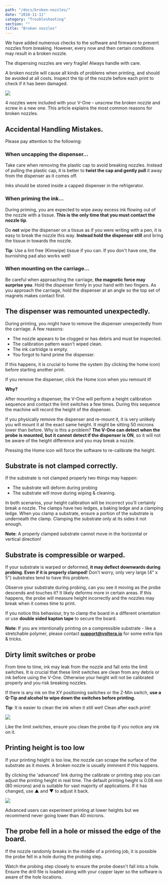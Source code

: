 ```yaml
---
path: "/docs/broken-nozzles/"
date: "2018-11-11"
category: "Troubleshooting"
section: ""
title: "Broken nozzles"
---
```


We have added numerous checks to the software and firmware to prevent nozzles from breaking. However, every now and then certain conditions may result in a broken nozzle.

<div class="important info">
<p>The dispensing nozzles are very fragile! Always handle with care. </p>
</div>

A broken nozzle will cause all kinds of problems when printing, and should be avoided at all costs. Inspect the tip of the nozzle before each print to check if it has been damaged.

<div class="media-wrapper">
<img src="/docs/troubleshooting/brokenNozzles/broken_nozzle.jpg">
</div>

4 nozzles were included with your V-One - unscrew the broken nozzle and screw in a new one. This article explains the most common reasons for broken nozzles.

## Accidental Handling Mistakes.

Please pay attention to the following:

### When uncapping the dispenser...

Take care when removing the plastic cap to avoid breaking nozzles. Instead of pulling the plastic cap, it is better to **twist the cap and gently pull** it away from the dispenser as it comes off.

Inks should be stored inside a capped dispenser in the refrigerator.

### When priming the ink...

During priming, you are expected to wipe away excess ink flowing out of the nozzle with a tissue. **This is the only time that you must contact the nozzle tip**.

Do **not** wipe the dispenser on a tissue as if you were writing with a pen, it is easy to break the nozzle this way. **Instead hold the dispenser still** and bring the tissue in towards the nozzle.

<div class="warning info">
<p><strong>Tip</strong>: Use a lint free (Kimwipe) tissue if you can. If you don't have one, the burnishing pad also works well!</p>
</div>

### When mounting on the carriage...

Be careful when approaching the carriage, **the magnetic force may surprise you**. Hold the dispenser firmly in your hand with two fingers. As you approach the carriage, hold the dispenser at an angle so the top set of magnets makes contact first.

## The dispenser was remounted unexpectedly.

During printing, you might have to remove the dispenser unexpectedly from the carriage. A few reasons:

- The nozzle appears to be clogged or has debris and must be inspected.
- The calibration pattern wasn't wiped clean.
- The ink cartridge is empty.
- You forgot to hand prime the dispenser.

If this happens, it is crucial to home the system (by clicking the home icon) before starting another print.

<div class="warning info">
<p>If you remove the dispenser, click the Home icon when you remount it!</p>
</div>

**Why?**

After mounting a dispenser, the V-One will perform a height calibration sequence and contact the limit switches a few times. During this sequence the machine will record the height of the dispenser.

If you physically remove the dispenser and re-mount it, it is very unlikely you will mount it at the exact same height. It might be sitting 50 microns lower than before. Why is this a problem? **The V-One can detect when the probe is mounted, but it cannot detect if the dispenser is ON**, so it will not be aware of the height difference and you may break a nozzle.

Pressing the Home icon will force the software to re-calibrate the height.

## Substrate is not clamped correctly.

If the substrate is not clamped properly two things may happen:

- The substrate will deform during probing
- The substrate will move during wiping & cleaning.

In both scenarios, your height calibration will be incorrect you'll certainly break a nozzle. The clamps have two ledges, a baking ledge and a clamping ledge. When you clamp a substrate, ensure a portion of the substrate is underneath the clamp. Clamping the substrate only at its sides it not enough.

<div class="warning info">
<p><strong>Note</strong>: A properly clamped substrate cannot move in the horizontal or vertical direction!</p>
</div>

## Substrate is compressible or warped.

If your substrate is warped or deformed, **it may deflect downwards during probing. Even if it is properly clamped!** Don't worry, only very large (4" x 5") substrates tend to have this problem.

Observe your substrate during probing, can you see it moving as the probe descends and touches it? It likely deforms more in certain areas. If this happens, the probe will measure height incorrectly and the nozzles may break when it comes time to print.

If you notice this behaviour, try to clamp the board in a different orientation or use **double sided kapton tape** to secure the board.

**Note**: If you are intentionally printing on a compressible substrate - like a stretchable polymer, please contact **support@voltera.io** for some extra tips & tricks.

## Dirty limit switches or probe

From time to time, ink may leak from the nozzle and fall onto the limit switches. It is crucial that these limit switches are clean from any debris or ink before using the V-One. Otherwise your height will not be calibrated properly and you risk breaking nozzles.

If there is any ink on the XY positioning switches or the Z-Min switch, **use a Q-Tip and alcohol to wipe down the switches before printing.**

<div class="warning info">
<p><strong>Tip</strong>: It is easier to clean the ink when it still wet! Clean after each print!</p>
</div>

<div class="media-wrapper">
<img src="/docs/troubleshooting/brokenNozzles/Limit_Switches.png">
</div>

Like the limit switches, ensure you clean the probe tip if you notice any ink on it.

## Printing height is too low

If your printing height is too low, the nozzle can scrape the surface of the substrate as it moves. A broken nozzle is usually imminent if this happens.

By clicking the 'advanced' link during the calibrate or printing step you can adjust the printing height in real time. The default printing height is 0.08 mm (80 microns) and is suitable for vast majority of applications. If it has changed, use ▲ and ▼ to adjust it back.

<div class="media-wrapper">
<img src="/docs/troubleshooting/brokenNozzles/PrintHeight.png">
</div>

Advanced users can experiment printing at lower heights but we recommend never going lower than 40 microns.

## The probe fell in a hole or missed the edge of the board.

If the nozzle randomly breaks in the middle of a printing job, it is possible the probe fell in a hole during the probing step.

Watch the probing step closely to ensure the probe doesn't fall into a hole. Ensure the drill file is loaded along with your copper layer so the software is aware of the hole locations.

